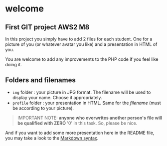 # welcome

## First GIT project AWS2 M8

In this project you simply have to add 2 files for each student. One 
for a picture of you (or whatever avatar you like) and a presentation 
in HTML of you.

You are welcome to add any improvements to the PHP code if you feel 
like doing it.

## Folders and filenames

- `img` folder : your picture in JPG format. The filename will be used to 
display your name. Choose it appropriately.
- `profile` folder : your presentation in HTML. Same for the 
*filename* (must be according to your picture).


> IMPORTANT NOTE: **anyone who overwrites another person's file will be 
qualified with ZERO** '0' in this task. So, please be nice.


And if you want to add some more presentation here in the README file, 
you may take a look to the [Markdown syntax](https://help.github.com/articles/markdown-basics/).
